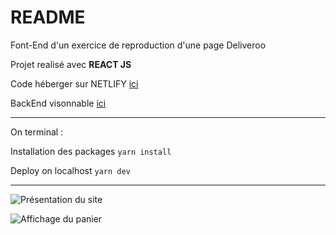 # README  

Font-End d'un exercice de reproduction d'une page Deliveroo  

Projet realisé avec __REACT JS__  
   
Code héberger sur NETLIFY [ici](https://relaxed-genie-bb198d.netlify.app/)  
  
BackEnd visonnable [ici](https://github.com/ThibaultTrofl/leReacteur-deliverooBackEnd)
  
------------------------------------
On terminal :  

Installation des packages ```yarn install```  

Deploy on localhost ```yarn dev```  
  
------------------------------------
  
![Présentation du site](https://github.com/ThibaultTrofl/leReacteur-deliverooFrontEnd/assets/86740430/38b0b6ea-84ae-48ed-b531-aeeb9c7bcbfc)  

    
![Affichage du panier](https://github.com/ThibaultTrofl/leReacteur-deliverooFrontEnd/assets/86740430/0c395729-8900-4aac-adc0-90b36c08530a)

